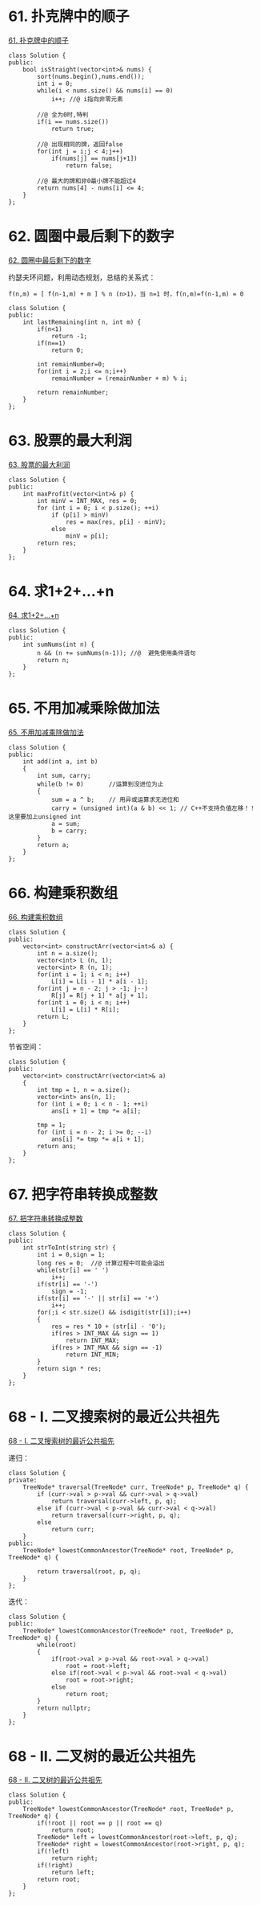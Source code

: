# 61. 扑克牌中的顺子

[61. 扑克牌中的顺子](https://leetcode-cn.com/problems/bu-ke-pai-zhong-de-shun-zi-lcof/)

```
class Solution {
public:
    bool isStraight(vector<int>& nums) {
		sort(nums.begin(),nums.end());
		int i = 0;
		while(i < nums.size() && nums[i] == 0)
			i++; //@ i指向非零元素
		
		//@ 全为0时,特判
		if(i == nums.size())
			return true;
		
		//@ 出现相同的牌，返回false
		for(int j = i;j < 4;j++)
			if(nums[j] == nums[j+1])
				return false;
			
		//@ 最大的牌和非0最小牌不能超过4
		return nums[4] - nums[i] <= 4;
    }
};
```

# 62. 圆圈中最后剩下的数字

[62. 圆圈中最后剩下的数字](https://leetcode-cn.com/problems/yuan-quan-zhong-zui-hou-sheng-xia-de-shu-zi-lcof/)

约瑟夫环问题，利用动态规划，总结的关系式：

```
f(n,m) = [ f(n-1,m) + m ] % n (n>1)，当 n=1 时，f(n,m)=f(n-1,m) = 0
```

```
class Solution {
public:
    int lastRemaining(int n, int m) {
        if(n<1)
            return -1;
        if(n==1)
            return 0;
        
        int remainNumber=0;
        for(int i = 2;i <= n;i++)
            remainNumber = (remainNumber + m) % i;
        
        return remainNumber;
    }
};
```

# 63. 股票的最大利润

[63. 股票的最大利润](https://leetcode-cn.com/problems/gu-piao-de-zui-da-li-run-lcof/)

```
class Solution {
public:
    int maxProfit(vector<int>& p) {
        int minV = INT_MAX, res = 0;
        for (int i = 0; i < p.size(); ++i) 
            if (p[i] > minV) 
				res = max(res, p[i] - minV);
            else 
				minV = p[i];
        return res;
    }
};
```

# 64. 求1+2+…+n

[64. 求1+2+…+n](https://leetcode-cn.com/problems/qiu-12n-lcof/)

```
class Solution {
public:
    int sumNums(int n) {
        n && (n += sumNums(n-1)); //@  避免使用条件语句
        return n;
    }
};
```

# 65. 不用加减乘除做加法

[ 65. 不用加减乘除做加法](https://leetcode-cn.com/problems/bu-yong-jia-jian-cheng-chu-zuo-jia-fa-lcof/)

```
class Solution {
public:
    int add(int a, int b) 
    {
        int sum, carry;
        while(b != 0)       //运算到没进位为止
        {
            sum = a ^ b;    // 用异或运算求无进位和
            carry = (unsigned int)(a & b) << 1; // C++不支持负值左移！！这里要加上unsigned int
            a = sum;        
            b = carry;
        }
        return a;
    }
};
```

# 66. 构建乘积数组

[66. 构建乘积数组](https://leetcode-cn.com/problems/gou-jian-cheng-ji-shu-zu-lcof/)

```
class Solution {
public:
    vector<int> constructArr(vector<int>& a) {
        int n = a.size();
        vector<int> L (n, 1);
        vector<int> R (n, 1);
        for(int i = 1; i < n; i++)
            L[i] = L[i - 1] * a[i - 1];
        for(int j = n - 2; j > -1; j--)
            R[j] = R[j + 1] * a[j + 1];
        for(int i = 0; i < n; i++)
            L[i] = L[i] * R[i];
        return L;
    }
};
```

节省空间：

```
class Solution {
public:
    vector<int> constructArr(vector<int>& a) 
    {
        int tmp = 1, n = a.size();
        vector<int> ans(n, 1);
        for (int i = 0; i < n - 1; ++i)
            ans[i + 1] = tmp *= a[i];

        tmp = 1;
        for (int i = n - 2; i >= 0; --i)
            ans[i] *= tmp *= a[i + 1];
        return ans;
    }
};
```

# 67. 把字符串转换成整数

[67. 把字符串转换成整数](https://leetcode-cn.com/problems/ba-zi-fu-chuan-zhuan-huan-cheng-zheng-shu-lcof/)

```
class Solution {
public:
    int strToInt(string str) {
        int i = 0,sign = 1;
        long res = 0;  //@ 计算过程中可能会溢出
        while(str[i] == ' ')
            i++;
        if(str[i] == '-')
            sign = -1;
        if(str[i] == '-' || str[i] == '+') 
            i++;
        for(;i < str.size() && isdigit(str[i]);i++)
        {
            res = res * 10 + (str[i] - '0');
            if(res > INT_MAX && sign == 1)
                return INT_MAX;
            if(res > INT_MAX && sign == -1)
                return INT_MIN;
        }
        return sign * res;
    }
};
```

# 68 - I. 二叉搜索树的最近公共祖先

[68 - I. 二叉搜索树的最近公共祖先](https://leetcode-cn.com/problems/er-cha-sou-suo-shu-de-zui-jin-gong-gong-zu-xian-lcof/)

递归：

```
class Solution {
private:
    TreeNode* traversal(TreeNode* curr, TreeNode* p, TreeNode* q) {
        if (curr->val > p->val && curr->val > q->val) 
            return traversal(curr->left, p, q);
        else if (curr->val < p->val && curr->val < q->val) 
            return traversal(curr->right, p, q);
        else 
            return curr;
    }
public:
    TreeNode* lowestCommonAncestor(TreeNode* root, TreeNode* p, TreeNode* q) {

        return traversal(root, p, q);
    }
};
```

迭代：

```
class Solution {
public:
    TreeNode* lowestCommonAncestor(TreeNode* root, TreeNode* p, TreeNode* q) {
        while(root)
        {
            if(root->val > p->val && root->val > q->val)
                root = root->left;
            else if(root->val < p->val && root->val < q->val)
                root = root->right;
            else
                return root;
        }
        return nullptr;
    }
};
```

# 68 - II. 二叉树的最近公共祖先

[68 - II. 二叉树的最近公共祖先](https://leetcode-cn.com/problems/er-cha-shu-de-zui-jin-gong-gong-zu-xian-lcof/)

```
class Solution {
public:
    TreeNode* lowestCommonAncestor(TreeNode* root, TreeNode* p, TreeNode* q) {
        if(!root || root == p || root == q) 
            return root;               
        TreeNode* left = lowestCommonAncestor(root->left, p, q);         
        TreeNode* right = lowestCommonAncestor(root->right, p, q);      
        if(!left) 
            return right;                                         
        if(!right) 
            return left;
        return root;                
    }                                
};
```





